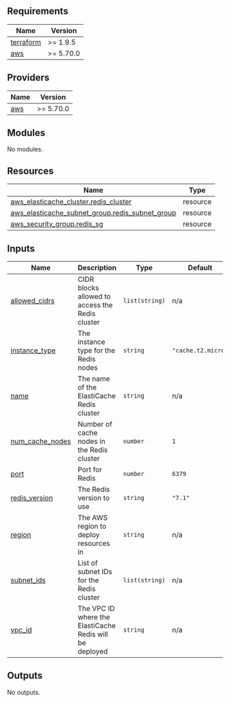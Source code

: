 ## Requirements

| Name | Version |
|------|---------|
| <a name="requirement_terraform"></a> [terraform](#requirement\_terraform) | >= 1.9.5 |
| <a name="requirement_aws"></a> [aws](#requirement\_aws) | >= 5.70.0 |

## Providers

| Name | Version |
|------|---------|
| <a name="provider_aws"></a> [aws](#provider\_aws) | >= 5.70.0 |

## Modules

No modules.

## Resources

| Name | Type |
|------|------|
| [aws_elasticache_cluster.redis_cluster](https://registry.terraform.io/providers/hashicorp/aws/latest/docs/resources/elasticache_cluster) | resource |
| [aws_elasticache_subnet_group.redis_subnet_group](https://registry.terraform.io/providers/hashicorp/aws/latest/docs/resources/elasticache_subnet_group) | resource |
| [aws_security_group.redis_sg](https://registry.terraform.io/providers/hashicorp/aws/latest/docs/resources/security_group) | resource |

## Inputs

| Name | Description | Type | Default | Required |
|------|-------------|------|---------|:--------:|
| <a name="input_allowed_cidrs"></a> [allowed\_cidrs](#input\_allowed\_cidrs) | CIDR blocks allowed to access the Redis cluster | `list(string)` | n/a | yes |
| <a name="input_instance_type"></a> [instance\_type](#input\_instance\_type) | The instance type for the Redis nodes | `string` | `"cache.t2.micro"` | no |
| <a name="input_name"></a> [name](#input\_name) | The name of the ElastiCache Redis cluster | `string` | n/a | yes |
| <a name="input_num_cache_nodes"></a> [num\_cache\_nodes](#input\_num\_cache\_nodes) | Number of cache nodes in the Redis cluster | `number` | `1` | no |
| <a name="input_port"></a> [port](#input\_port) | Port for Redis | `number` | `6379` | no |
| <a name="input_redis_version"></a> [redis\_version](#input\_redis\_version) | The Redis version to use | `string` | `"7.1"` | no |
| <a name="input_region"></a> [region](#input\_region) | The AWS region to deploy resources in | `string` | n/a | yes |
| <a name="input_subnet_ids"></a> [subnet\_ids](#input\_subnet\_ids) | List of subnet IDs for the Redis cluster | `list(string)` | n/a | yes |
| <a name="input_vpc_id"></a> [vpc\_id](#input\_vpc\_id) | The VPC ID where the ElastiCache Redis will be deployed | `string` | n/a | yes |

## Outputs

No outputs.
